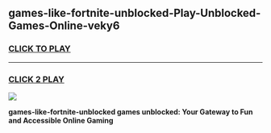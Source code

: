 
## games-like-fortnite-unblocked-Play-Unblocked-Games-Online-veky6
<h3>
<a href="https://premium76.site?title=games-like-fortnite-unblocked&ref=25A">CLICK TO PLAY</a></h3>
<hr>

<h3>
<a href="https://premium76.site?title=games-like-fortnite-unblocked&ref=25A">CLICK 2 PLAY</a>
  
</h3>

<a href="https://premium76.site?title=games-like-fortnite-unblocked&ref=25A"><img src="https://clearcache.store/games.png"></a>


**games-like-fortnite-unblocked games unblocked: Your Gateway to Fun and Accessible Online Gaming**
